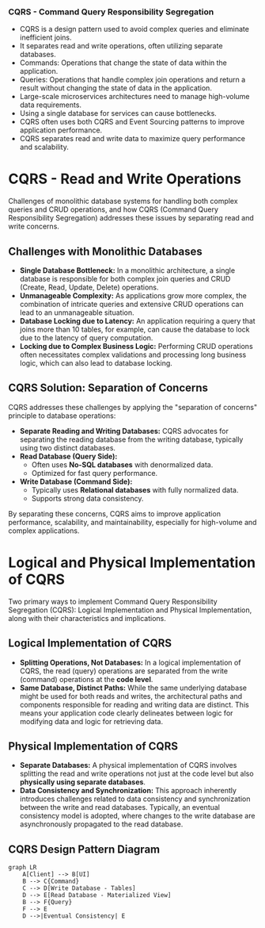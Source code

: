 
### CQRS - Command Query Responsibility Segregation
- CQRS is a design pattern used to avoid complex queries and eliminate inefficient joins.
- It separates read and write operations, often utilizing separate databases.
- Commands: Operations that change the state of data within the application.
- Queries: Operations that handle complex join operations and return a result without changing the state of data in the application.
- Large-scale microservices architectures need to manage high-volume data requirements.
- Using a single database for services can cause bottlenecks.
- CQRS often uses both CQRS and Event Sourcing patterns to improve application performance.
- CQRS separates read and write data to maximize query performance and scalability.

# CQRS - Read and Write Operations

Challenges of monolithic database systems for handling both complex queries and CRUD operations, and how CQRS (Command Query Responsibility Segregation) addresses these issues by separating read and write concerns.

## Challenges with Monolithic Databases

* **Single Database Bottleneck:** In a monolithic architecture, a single database is responsible for both complex join queries and CRUD (Create, Read, Update, Delete) operations.
* **Unmanageable Complexity:** As applications grow more complex, the combination of intricate queries and extensive CRUD operations can lead to an unmanageable situation.
* **Database Locking due to Latency:** An application requiring a query that joins more than 10 tables, for example, can cause the database to lock due to the latency of query computation.
* **Locking due to Complex Business Logic:** Performing CRUD operations often necessitates complex validations and processing long business logic, which can also lead to database locking.

## CQRS Solution: Separation of Concerns

CQRS addresses these challenges by applying the "separation of concerns" principle to database operations:

* **Separate Reading and Writing Databases:** CQRS advocates for separating the reading database from the writing database, typically using two distinct databases.
* **Read Database (Query Side):**
    * Often uses **No-SQL databases** with denormalized data.
    * Optimized for fast query performance.
* **Write Database (Command Side):**
    * Typically uses **Relational databases** with fully normalized data.
    * Supports strong data consistency.

By separating these concerns, CQRS aims to improve application performance, scalability, and maintainability, especially for high-volume and complex applications.

# Logical and Physical Implementation of CQRS

Two primary ways to implement Command Query Responsibility Segregation (CQRS): Logical Implementation and Physical Implementation, along with their characteristics and implications.

## Logical Implementation of CQRS

* **Splitting Operations, Not Databases:** In a logical implementation of CQRS, the read (query) operations are separated from the write (command) operations at the **code level**.
* **Same Database, Distinct Paths:** While the same underlying database might be used for both reads and writes, the architectural paths and components responsible for reading and writing data are distinct. This means your application code clearly delineates between logic for modifying data and logic for retrieving data.

## Physical Implementation of CQRS

* **Separate Databases:** A physical implementation of CQRS involves splitting the read and write operations not just at the code level but also **physically using separate databases**.
* **Data Consistency and Synchronization:** This approach inherently introduces challenges related to data consistency and synchronization between the write and read databases. Typically, an eventual consistency model is adopted, where changes to the write database are asynchronously propagated to the read database.

## CQRS Design Pattern Diagram

```mermaid
graph LR
    A[Client] --> B[UI]
    B --> C{Command}
    C --> D[Write Database - Tables]
    D --> E[Read Database - Materialized View]
    B --> F{Query}
    F --> E
    D -->|Eventual Consistency| E